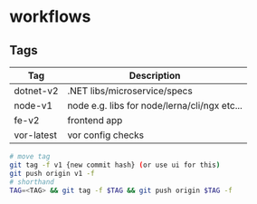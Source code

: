 # workflows

## Tags

| Tag        | Description                                  |
| ---------- | -------------------------------------------- |
| dotnet-v2  | .NET libs/microservice/specs                 |
| node-v1    | node e.g. libs for node/lerna/cli/ngx etc... |
| fe-v2      | frontend app                                 |
| vor-latest | vor config checks                            |


```bash
# move tag
git tag -f v1 {new commit hash} (or use ui for this)
git push origin v1 -f
# shorthand
TAG=<TAG> && git tag -f $TAG && git push origin $TAG -f
```